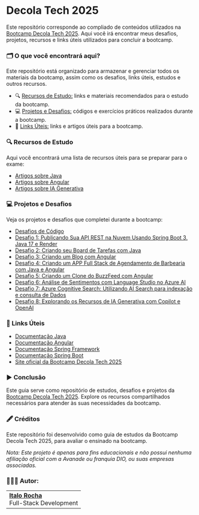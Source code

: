 # Decola Tech 2025

Este repositório corresponde ao compliado de conteúdos utilizados na [Bootcamp Decola Tech 2025](https://www.dio.me/bootcamp/decola-tech-2025). Aqui você irá encontrar meus desafios, projetos, recursos e links úteis utilizados para concluir a bootcamp.

### 🗂️ O que você encontrará aqui?
Este repositório está organizado para armazenar e gerenciar todos os materiais da bootcamp, assim como os desafios, links úteis, estudos e outros recursos.

- 🔍 [Recursos de Estudo:](https://github.com/ItaloRochaj/decola-tech-2025?tab=readme-ov-file#-recursos-de-estudo) links e materiais recomendados para o estudo da bootcamp.
- 💻 [Projetos e Desafios:](https://github.com/ItaloRochaj/decola-tech-2025?tab=readme-ov-file#-projetos-e-desafios) códigos e exercícios práticos realizados durante a bootcamp.
- 🔗 [Links Úteis:](https://github.com/ItaloRochaj/decola-tech-2025?tab=readme-ov-file#-links-%C3%BAteis) links e artigos úteis para a bootcamp.

### 🔍 Recursos de Estudo
Aqui você encontrará uma lista de recursos úteis para se preparar para o exame:
- [Artigos sobre Java]()
- [Artigos sobre Angular]()
- [Artigos sobre IA Generativa]()

### 💻 Projetos e Desafios  
Veja os projetos e desafios que completei durante a bootcamp:
- [Desafios de Código](C:\Users\italo\Documents\GitHub\decola-tech-2025\desafio1-ApiRest)
- [Desafio 1: Publicando Sua API REST na Nuvem Usando Spring Boot 3, Java 17 e Render](https://github.com/ItaloRochaj/decola-tech-2025/tree/main/desafio1-ApiRest)
- [Desafio 2: Criando seu Board de Tarefas com Java](https://github.com/ItaloRochaj/decola-tech-2025/tree/main/desafio2-BoardTasks)
- [Desafio 3: Criando um Blog com Angular](https://github.com/ItaloRochaj/decola-tech-2025/tree/main/desafio3-TechBlog)
- [Desafio 4: Criando um APP Full Stack de Agendamento de Barbearia com Java e Angular](https://github.com/ItaloRochaj/decola-tech-2025/tree/main/desafio4-BarberShop)
- [Desafio 5: Criando um Clone do BuzzFeed com Angular](https://github.com/ItaloRochaj/decola-tech-2025/tree/main/desafio5-BuzzFeed)
- [Desafio 6: Análise de Sentimentos com Language Studio no Azure AI]()
- [Desafio 7: Azure Cognitive Search: Utilizando AI Search para indexação e consulta de Dados]()
- [Desafio 8: Explorando os Recursos de IA Generativa com Copilot e OpenAI]()

### 🔗 Links Úteis
- [Documentação Java](https://docs.oracle.com/en/java/)
- [Documentação Angular](https://angular.dev/overview)
- [Documentação Spring Framework](https://docs.spring.io/spring-framework/reference/index.html)
- [Documentação Spring Boot](https://docs.spring.io/spring-boot/documentation.html)
- [Site oficial da Bootcamp Decola Tech 2025](https://www.dio.me/bootcamp/decola-tech-2025)

### ▶️ Conclusão
Este guia serve como repositório de estudos, desafios e projetos da [Bootcamp Decola Tech 2025](https://www.dio.me/bootcamp/decola-tech-2025). Explore os recursos compartilhados necessários para atender às suas necessidades da bootcamp.

### 🖋️ Créditos
Este repositório foi desenvolvido como guia de estudos da Bootcamp Decola Tech 2025, para avaliar o ensinado na bootcamp.

*Nota: Este projeto é apenas para fins educacionais e não possui nenhuma afiliação oficial com a Avanade ou franquia DIO, ou suas empresas associadas.*

### 👨🏻‍💻 Autor:
<table style="border=0">
  <tr>
    <td align="left">
      <a href="https://github.com/FehMacedo10">
        <span><b>Italo Rocha</b></span>
      </a>
      <br>
      <span>Full-Stack Development</span>
    </td>
  </tr>
</table>
